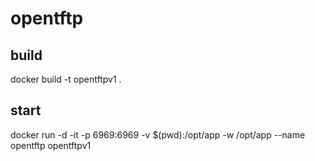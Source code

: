 # opentftp

## build 

docker build -t opentftpv1 .

## start

docker run -d -it -p 6969:6969 -v $(pwd):/opt/app -w /opt/app --name opentftp opentftpv1
